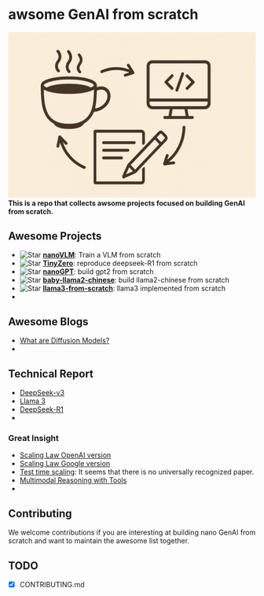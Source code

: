 # awsome GenAI from scratch

![life circle](imgs/image.png)  
**This is a repo that collects awsome projects focused on building GenAI from scratch.**  



## Awesome Projects

- ![Star](https://img.shields.io/github/stars/huggingface/nanoVLM
) [**nanoVLM**](https://github.com/huggingface/nanoVLM): Train a VLM from scratch
- ![Star](https://img.shields.io/github/stars/Jiayi-Pan/TinyZero
) [**TinyZero**](https://github.com/Jiayi-Pan/TinyZero): reproduce deepseek-R1 from scratch
- ![Star](https://img.shields.io/github/stars/karpathy/nanoGPT)  [**nanoGPT**](https://github.com/karpathy/nanoGPT/): build gpt2 from scratch
- ![Star](https://img.shields.io/github/stars/DLLXW/baby-llama2-chinese) [**baby-llama2-chinese**](https://github.com/DLLXW/baby-llama2-chinese): build llama2-chinese from scratch
- ![Star](https://img.shields.io/github/stars/naklecha/llama3-from-scratch) [**llama3-from-scratch**](https://github.com/naklecha/llama3-from-scratch): llama3 implemented from scratch
- 

## Awesome Blogs
- [What are Diffusion Models?](https://lilianweng.github.io/posts/2021-07-11-diffusion-models/)
- 



## Technical Report

- [DeepSeek-v3](https://arxiv.org/abs/2412.19437)
- [Llama 3](https://arxiv.org/abs/2407.21783)
- [DeepSeek-R1](https://arxiv.org/abs/2501.12948)
- 


### Great Insight
- [Scaling Law OpenAI version](https://arxiv.org/abs/2001.08361)
- [Scaling Law Google version](https://arxiv.org/abs/2001.08361)
- [Test time scaling](https://openai.com/o1/): It seems that there is no universally recognized paper.
- [Multimodal Reasoning with Tools](https://openai.com/index/introducing-o3-and-o4-mini/)
- 

## Contributing

We welcome contributions if you are interesting at building nano GenAI from scratch and want to maintain the awesome list together.  

## TODO

- [X] CONTRIBUTING.md  

